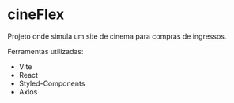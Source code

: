 # cineFlex
Projeto onde simula um site de cinema para compras de ingressos.

Ferramentas utilizadas:
- Vite
- React
- Styled-Components
- Axios
  
